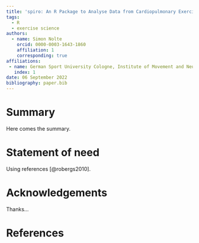 ```yaml
---
title: 'spiro: An R Package to Analyse Data from Cardiopulmonary Exercise Testing'
tags:
  - R
  - exercise science
authors:
  - name: Simon Nolte
    orcid: 0000-0003-1643-1860
    affiliation: 1
    corresponding: true
affiliations:
 - name: German Sport University Cologne, Institute of Movement and Neurosciences
   index: 1
date: 06 September 2022
bibliography: paper.bib
---
```


# Summary

Here comes the summary.

# Statement of need

Using references [@robergs2010].

# Acknowledgements

Thanks...


# References

